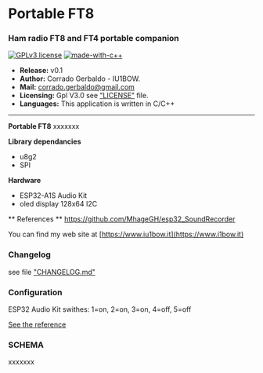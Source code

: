Portable FT8
===

### Ham radio FT8 and FT4 portable companion
[![GPLv3 license](https://img.shields.io/badge/License-GPLv3-blue.svg)](http://perso.crans.org/besson/LICENSE.html)
[![made-with-c++](https://img.shields.io/badge/C++-Solutions-blue.svg?style=flat&logo=c++)](https://img.shields.io/badge/C++-Solutions-blue.svg?style=flat&logo=c++)


- **Release:** v0.1
- **Author:** Corrado Gerbaldo - IU1BOW.
- **Mail:** <corrado.gerbaldo@gmail.com>
- **Licensing:** Gpl V3.0 see ["LICENSE"](LICENSE) file.
- **Languages:** This application is written in C/C++
___
**Portable FT8** xxxxxxx


**Library dependancies** 
- u8g2
- SPI

**Hardware** 
- ESP32-A1S Audio Kit
- oled display 128x64 I2C


** References **
https://github.com/MhageGH/esp32_SoundRecorder


You can find my web site at [https://www.iu1bow.it](https://www.i1bow.it)

### Changelog
see file ["CHANGELOG.md"](docs/CHANGELOG.md)


### Configuration

ESP32 Audio Kit swithes: 
1=on, 2=on, 3=on, 4=off, 5=off

[See the reference](https://www.pschatzmann.ch/home/2021/12/06/the-ai-thinker-audio-kit-experience-or-nothing-is-right/)




### SCHEMA            
xxxxxxx


